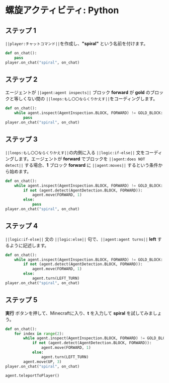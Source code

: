 # 螺旋アクティビティ: Python

## ステップ 1
``||player:チャットコマンド||``を作成し、**"spiral"** という名前を付けます。

```python
def on_chat():
    pass
player.on_chat("spiral", on_chat)
```

## ステップ 2

エージェントが ``||agent:agent inspects||`` ブロック **forward** が **gold** のブロックと等しくない間の ``||loops:もし〇〇ならくりかえす||``をコーディングします。

```python
def on_chat():
    while agent.inspect(AgentInspection.BLOCK, FORWARD) != GOLD_BLOCK:
        pass
player.on_chat("spiral", on_chat)
```

## ステップ 3

``||loops:もし〇〇ならくりかえす||``の内側に入る ``||logic:if-else||`` 文をコーディングします。エージェントが **forward** でブロックを ``||agent:does NOT detect||`` する場合、**1** ブロック **forward** に ``||agent:moves||`` するという条件から始めます。

```python
def on_chat():
    while agent.inspect(AgentInspection.BLOCK, FORWARD) != GOLD_BLOCK:
        if not (agent.detect(AgentDetection.BLOCK, FORWARD)):
            agent.move(FORWARD, 1)
        else:
            pass
player.on_chat("spiral", on_chat)
```

## ステップ 4

``||logic:if-else||`` 文の ``||logic:else||`` 句で、``||agent:agent turns||`` **left** するように記述します。

```python
def on_chat():
    while agent.inspect(AgentInspection.BLOCK, FORWARD) != GOLD_BLOCK:
        if not (agent.detect(AgentDetection.BLOCK, FORWARD)):
            agent.move(FORWARD, 1)
        else:
            agent.turn(LEFT_TURN)
player.on_chat("spiral", on_chat)
```

## ステップ 5
**実行** ボタンを押して、Minecraftに入り、**t** を入力して **spiral** を試してみましょう。

```python
def on_chat(): 
    for index in range(2): 
        while agent.inspect(AgentInspection.BLOCK, FORWARD) != GOLD_BLOCK: 
            if not (agent.detect(AgentDetection.BLOCK, FORWARD)): 
                agent.move(FORWARD, 1) 
            else: 
                agent.turn(LEFT_TURN) 
        agent.move(UP, 3) 
player.on_chat("spiral", on_chat) 
```
```ghost
agent.teleportToPlayer()
```
